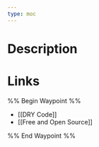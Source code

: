 ```yaml
---
type: moc
---
```


# Description

# Links
%% Begin Waypoint %%
- [[DRY Code]]
- [[Free and Open Source]]

%% End Waypoint %%
